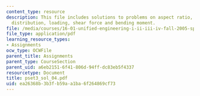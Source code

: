 ```yaml
---
content_type: resource
description: This file includes solutions to problems on aspect ratio, circulation
  distribution, loading, shear force and bending moment.
file: /media/courses/16-01-unified-engineering-i-ii-iii-iv-fall-2005-spring-2006/ea26368b3b3fb59aa1ba6f264869cf73_pset3_sol_04.pdf
file_type: application/pdf
learning_resource_types:
- Assignments
ocw_type: OCWFile
parent_title: Assignments
parent_type: CourseSection
parent_uid: a6eb2151-6f41-806d-94ff-dc83eb5f4337
resourcetype: Document
title: pset3_sol_04.pdf
uid: ea26368b-3b3f-b59a-a1ba-6f264869cf73
---
```

